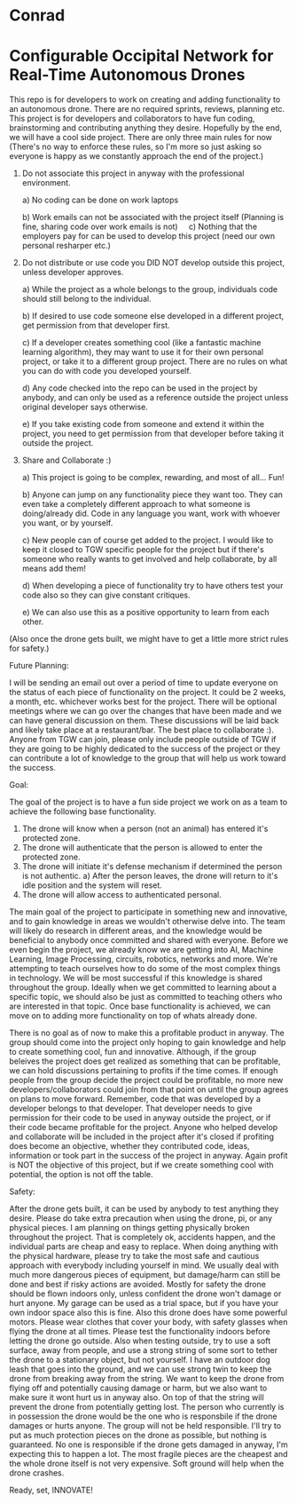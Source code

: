 # Conrad
# Configurable Occipital Network for Real-Time Autonomous Drones

This repo is for developers to work on creating and adding functionality to an autonomous drone. There are no required sprints, reviews, planning etc. This project is for developers and collaborators to have fun coding, brainstorming and contributing anything they desire. Hopefully by the end, we will have a cool side project. There are only three main rules for now (There's no way to enforce these rules, so I'm more so just asking so everyone is happy as we constantly approach the end of the project.)


1) Do not associate this project in anyway with the professional environment.


    a) No coding can be done on work laptops
    
    b) Work emails can not be associated with the project itself (Planning is fine, sharing code over work emails is not)
    
    c) Nothing that the employers pay for can be used to develop this project (need our own personal resharper etc.)

2) Do not distribute or use code you DID NOT develop outside this project, unless developer approves.

    a) While the project as a whole belongs to the group, individuals code should still belong to the individual.
    
    b) If desired to use code someone else developed in a different project, get permission from that developer first.
    
    c) If a developer creates something cool (like a fantastic machine learning algorithm), they may want to use it for their own personal project, or take it to a different group project. There are no rules on what you can do with code you developed yourself.
    
    d) Any code checked into the repo can be used in the project by anybody, and can only be used as a reference outside the          project unless original developer says otherwise.
    
    e) If you take existing code from someone and extend it within the project, you need to get permission from that developer        before taking it outside the project.
 
 3) Share and Collaborate :)
    
    a) This project is going to be complex, rewarding, and most of all... Fun!
   
    b) Anyone can jump on any functionality piece they want too. They can even take a completely different approach to what          someone is doing/already did. Code in any language you want, work with whoever you want, or by yourself. 
    
    c) New people can of course get added to the project. I would like to keep it closed to TGW specific people for the              project but if there's someone who really wants to get involved and help collaborate, by all means add them!     
    
    d) When developing a piece of functionality try to have others test your code also so they can give constant critiques.
    
    e) We can also use this as a positive opportunity to learn from each other. 
     
(Also once the drone gets built, we might have to get a little more strict rules for safety.)
     
     
Future Planning:

I will be sending an email out over a period of time to update everyone on the status of each piece of functionality on the project. It could be 2 weeks, a month, etc. whichever works best for the project. There will be optional meetings where we can go over the changes that have been made and we can have general discussion on them. These discussions will be laid back and likely take place at a restaurant/bar. The best place to collaborate :). Anyone from TGW can join, please only include people outside of TGW if they are going to be highly dedicated to the success of the project or they can contribute a lot of knowledge to the group that will help us work toward the success. 


Goal:

The goal of the project is to have a fun side project we work on as a team to achieve the following base functionality. 

  1) The drone will know when a person (not an animal) has entered it's protected zone.
  2) The drone will authenticate that the person is allowed to enter the protected zone.
  3) The drone will initiate it's defense mechanism if determined the person is not authentic.
      a) After the person leaves, the drone will return to it's idle position and the system will reset.
  4) The drone will allow access to authenticated personal.

The main goal of the project to participate in something new and innovative, and to gain knowledge in areas we wouldn't otherwise delve into. The team will likely do research in different areas, and the knowledge would be beneficial to anybody once committed and shared with everyone. Before we even begin the project, we already know we are getting into AI, Machine Learning, Image Processing, circuits, robotics, networks and more. We're attempting to teach ourselves how to do some of the most complex things in technology. We will be most successful if this knowledge is shared throughout the group. Ideally when we get committed to learning about a specific topic, we should also be just as committed to teaching others who are interested in that topic. Once base functionality is achieved, we can move on to adding more functionality on top of whats already done. 

There is no goal as of now to make this a profitable product in anyway. The group should come into the project only hoping to gain knowledge and help to create something cool, fun and innovative. Although, if the group beleives the project does get realized as something that can be profitable, we can hold discussions pertaining to profits if the time comes. If enough people from the group decide the project could be profitable, no more new developers/collaborators could join from that point on until the group agrees on plans to move forward. Remember, code that was developed by a developer belongs to that developer. That developer needs to give permission for their code to be used in anyway outside the project, or if their code became profitable for the project. Anyone who helped develop and collaborate will be included in the project after it's closed if profiting does become an objective, whether they contributed code, ideas, information or took part in the success of the project in anyway. Again profit is NOT the objective of this project, but if we create something cool with potential, the option is not off the table.  


Safety:

After the drone gets built, it can be used by anybody to test anything they desire. Please do take extra precaution when using the drone, pi, or any physical pieces. I am planning on things getting physically broken throughout the project. That is completely ok, accidents happen, and the individual parts are cheap and easy to replace. When doing anything with the physical hardware, please try to take the most safe and cautious approach with everybody including yourself in mind. We usually deal with much more dangerous pieces of equipment, but damage/harm can still be done and best if risky actions are avoided. Mostly for safety the drone should be flown indoors only, unless confident the drone won't damage or hurt anyone. My garage can be used as a trial space, but if you have your own indoor space also this is fine. Also this drone does have some powerful motors. Please wear clothes that cover your body, with safety glasses when flying the drone at all times. Please test the functionality indoors before letting the drone go outside. Also when testing outside, try to use a soft surface, away from people, and use a strong string of some sort to tether the drone to a stationary object, but not yourself. I have an outdoor dog leash that goes into the ground, and we can use strong twin to keep the drone from breaking away from the string. We want to keep the drone from flying off and potentially causing damage or harm, but we also want to make sure it wont hurt us in anyway also. On top of that the string will prevent the drone from potentially getting lost. The person who currently is in possession the drone would be the one who is responsbile if the drone damages or hurts anyone. The group will not be held responsible. I'll try to put as much protection pieces on the drone as possible, but nothing is guaranteed. No one is responsible if the drone gets damaged in anyway, I'm expecting this to happen a lot. The most fragile pieces are the cheapest and the whole drone itself is not very expensive. Soft ground will help when the drone crashes. 

Ready, set, INNOVATE!
